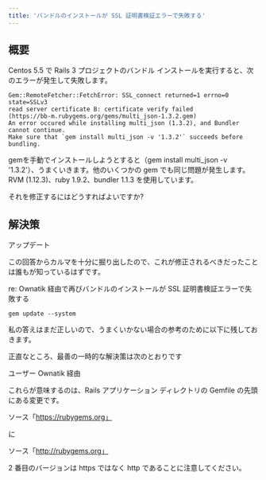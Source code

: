 ```yaml
---
title: 'バンドルのインストールが SSL 証明書検証エラーで失敗する'
---
```


## 概要
Centos 5.5 で Rails 3 プロジェクトのバンドル インストールを実行すると、次のエラーが発生して失敗します。

```
Gem::RemoteFetcher::FetchError: SSL_connect returned=1 errno=0 state=SSLv3 
read server certificate B: certificate verify failed 
(https://bb-m.rubygems.org/gems/multi_json-1.3.2.gem)
An error occured while installing multi_json (1.3.2), and Bundler cannot continue.
Make sure that `gem install multi_json -v '1.3.2'` succeeds before bundling.

```
gemを手動でインストールしようとすると（gem install multi_json -v '1.3.2'）、うまくいきます。他のいくつかの gem でも同じ問題が発生します。 RVM (1.12.3)、ruby 1.9.2、bundler 1.1.3 を使用しています。

それを修正するにはどうすればよいですか?

## 解決策
アップデート

この回答からカルマを十分に掘り出したので、これが修正されるべきだったことは誰もが知っているはずです。

re: Ownatik 経由で再びバンドルのインストールが SSL 証明書検証エラーで失敗する

```
gem update --system

```
私の答えはまだ正しいので、うまくいかない場合の参考のために以下に残しておきます。

正直なところ、最善の一時的な解決策は次のとおりです

ユーザー Ownatik 経由

これらが意味するのは、Rails アプリケーション ディレクトリの Gemfile の先頭にある変更です。

ソース「https://rubygems.org」

に

ソース「http://rubygems.org」

2 番目のバージョンは https ではなく http であることに注意してください。

